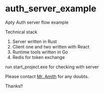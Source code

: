 # auth_server_example
Apty Auth server flow example

Technical stack

1. Server written in Rust
2. Client one and two written with React
3. Runtime tools written in Go
4. Redis for token exchange

run start_project.exe for checking with server

Please contact [Mr. Amith](https://github.com/amith-apty) for any doubts.

Thanks!!
